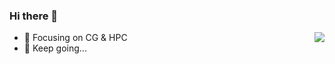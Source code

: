 ### Hi there 👋
<img align="right" src="https://github-readme-stats.vercel.app/api/top-langs/?username=KMushaL" />

- :orange_book: Focusing on CG & HPC
- :running: Keep going...

<!--
**KMushaL/KMushaL** is a ✨ _special_ ✨ repository because its `README.md` (this file) appears on your GitHub profile.

Here are some ideas to get you started:

- 🔭 I’m currently working on ...
- 🌱 I’m currently learning ...
- 👯 I’m looking to collaborate on ...
- 🤔 I’m looking for help with ...
- 💬 Ask me about ...
- 📫 How to reach me: ...
- 😄 Pronouns: ...
- ⚡ Fun fact: ...
-->
